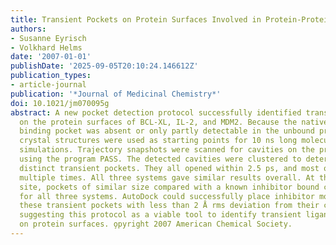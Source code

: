 ```yaml
---
title: Transient Pockets on Protein Surfaces Involved in Protein-Protein Interaction
authors:
- Susanne Eyrisch
- Volkhard Helms
date: '2007-01-01'
publishDate: '2025-09-05T20:10:24.146612Z'
publication_types:
- article-journal
publication: '*Journal of Medicinal Chemistry*'
doi: 10.1021/jm070095g
abstract: A new pocket detection protocol successfully identified transient pockets
  on the protein surfaces of BCL-XL, IL-2, and MDM2. Because the native inhibitor
  binding pocket was absent or only partly detectable in the unbound proteins, these
  crystal structures were used as starting points for 10 ns long molecular dynamics
  simulations. Trajectory snapshots were scanned for cavities on the protein surface
  using the program PASS. The detected cavities were clustered to determine several
  distinct transient pockets. They all opened within 2.5 ps, and most of them appeared
  multiple times. All three systems gave similar results overall. At the native binding
  site, pockets of similar size compared with a known inhibitor bound could be observed
  for all three systems. AutoDock could successfully place inhibitor molecules into
  these transient pockets with less than 2 Å rms deviation from their crystal structures,
  suggesting this protocol as a viable tool to identify transient ligand binding pockets
  on protein surfaces. o̧pyright 2007 American Chemical Society.
---
```

